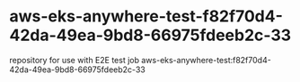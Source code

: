 # aws-eks-anywhere-test-f82f70d4-42da-49ea-9bd8-66975fdeeb2c-33
repository for use with E2E test job aws-eks-anywhere-test:f82f70d4-42da-49ea-9bd8-66975fdeeb2c-33
